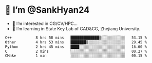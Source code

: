 # 👋 I’m @SankHyan24

- 👀 I’m interested in CG/CV/HPC...
- 🌱 I’m learning in State Key Lab of CAD&CG, Zhejiang University.

<!---
SankHyan24/SankHyan24 is a ✨ special ✨ repository because its `README.md` (this file) appears on your GitHub profile.
You can click the Preview link to take a look at your changes.
--->
<!--START_SECTION:waka-->

```txt
C++           8 hrs 50 mins   █████████████▒░░░░░░░░░░░   53.15 %
Other         4 hrs 53 mins   ███████▒░░░░░░░░░░░░░░░░░   29.45 %
Python        2 hrs 45 mins   ████░░░░░░░░░░░░░░░░░░░░░   16.60 %
C             2 mins          ░░░░░░░░░░░░░░░░░░░░░░░░░   00.27 %
CMake         1 min           ░░░░░░░░░░░░░░░░░░░░░░░░░   00.15 %
```

<!--END_SECTION:waka-->
